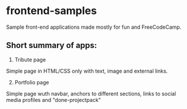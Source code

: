 # frontend-samples
Sample front-end applications made mostly for fun and FreeCodeCamp.


## Short summary of apps:

  1. Tribute page

  Simple page in HTML/CSS only with text, image and external links.

  2. Portfolio page

  Simple page wuth navbar, anchors to different sections, links to social media profiles and "done-projectpack"
